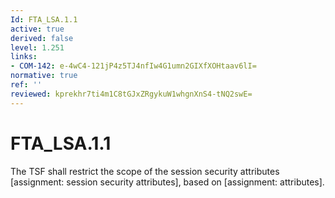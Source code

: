 ```yaml
---
Id: FTA_LSA.1.1
active: true
derived: false
level: 1.251
links:
- COM-142: e-4wC4-121jP4z5TJ4nfIw4G1umn2GIXfXOHtaav6lI=
normative: true
ref: ''
reviewed: kprekhr7ti4m1C8tGJxZRgykuW1whgnXnS4-tNQ2swE=
---
```


# FTA_LSA.1.1

The TSF shall restrict the scope of the session security attributes [assignment: session security attributes], based on [assignment: attributes].